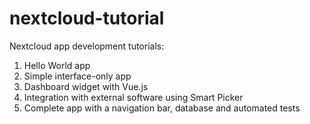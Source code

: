 # nextcloud-tutorial

Nextcloud app development tutorials:
1. Hello World app
2. Simple interface-only app
3. Dashboard widget with Vue.js
4. Integration with external software using Smart Picker
5. Complete app with a navigation bar, database and automated tests
